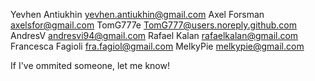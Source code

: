 Yevhen Antiukhin <yevhen.antiukhin@gmail.com>
Axel Forsman <axelsfor@gmail.com>
TomG777e <TomG777@users.noreply.github.com>
AndresV <andresvi94@gmail.com>
Rafael Kalan <rafaelkalan@gmail.com>
Francesca Fagioli <fra.fagiol@gmail.com>
MelkyPie <melkypie@gmail.com>

If I've ommited someone, let me know!

